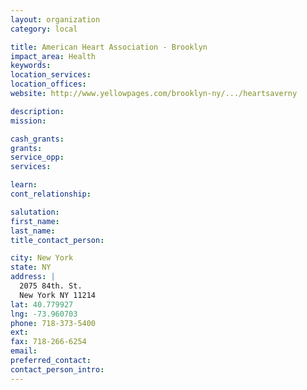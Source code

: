 ```yaml
---
layout: organization
category: local

title: American Heart Association - Brooklyn
impact_area: Health
keywords: 
location_services: 
location_offices: 
website: http://www.yellowpages.com/brooklyn-ny/.../heartsaverny

description: 
mission: 

cash_grants: 
grants: 
service_opp: 
services: 

learn: 
cont_relationship: 

salutation: 
first_name: 
last_name: 
title_contact_person: 

city: New York
state: NY
address: |
  2075 84th. St.  
  New York NY 11214
lat: 40.779927
lng: -73.960703
phone: 718-373-5400
ext: 
fax: 718-266-6254
email: 
preferred_contact: 
contact_person_intro: 
---
```

